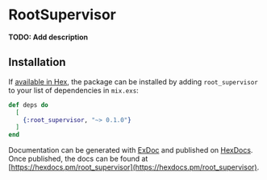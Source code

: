 # RootSupervisor

**TODO: Add description**

## Installation

If [available in Hex](https://hex.pm/docs/publish), the package can be installed
by adding `root_supervisor` to your list of dependencies in `mix.exs`:

```elixir
def deps do
  [
    {:root_supervisor, "~> 0.1.0"}
  ]
end
```

Documentation can be generated with [ExDoc](https://github.com/elixir-lang/ex_doc)
and published on [HexDocs](https://hexdocs.pm). Once published, the docs can
be found at [https://hexdocs.pm/root_supervisor](https://hexdocs.pm/root_supervisor).

